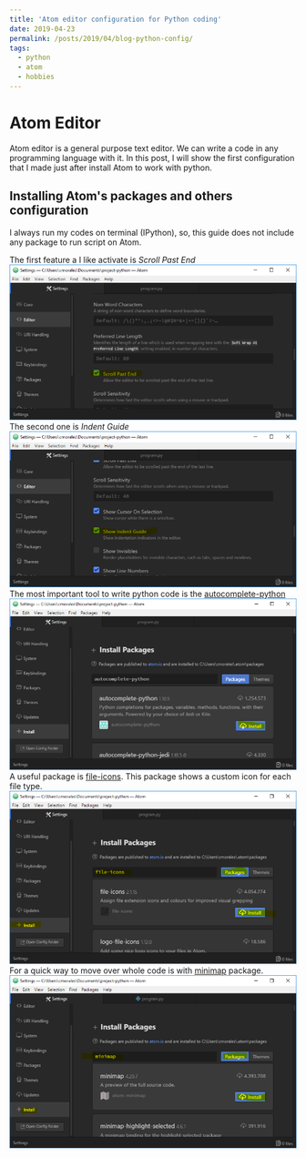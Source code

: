 ```yaml
---
title: 'Atom editor configuration for Python coding'
date: 2019-04-23
permalink: /posts/2019/04/blog-python-config/
tags:
  - python
  - atom
  - hobbies
---
```


Atom Editor
======
Atom editor is a general purpose text editor. We can write a code in any programming language with it. In this post, I will show the first configuration that I made just after install Atom to work with python.

Installing Atom's packages and others configuration
------
I always run my codes on terminal (IPython), so, this guide does not include any package to run script on Atom.

The first feature a I like activate is _Scroll Past End_
<img src='/images/1_python_post.png'>
The second one is _Indent Guide_
<img src='/images/2_python_post.png'>
The most important tool to write python code is the [autocomplete-python](https://atom.io/packages/autocomplete-python "autocomplete-python")
<img src='/images/3_python_post.png'>
A useful package is [file-icons](https://atom.io/packages/file-icons "file-icons"). This package shows a custom icon for each file type.
<img src='/images/4_python_post.png'>
For a quick way to move over whole code is with [minimap](https://atom.io/packages/minimap "minimap") package.
<img src='/images/5_python_post.png'>
